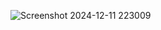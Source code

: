 ![Screenshot 2024-12-11 223009](https://github.com/user-attachments/assets/4a11c56d-0645-47fe-8c14-bdd21cc15dba)
